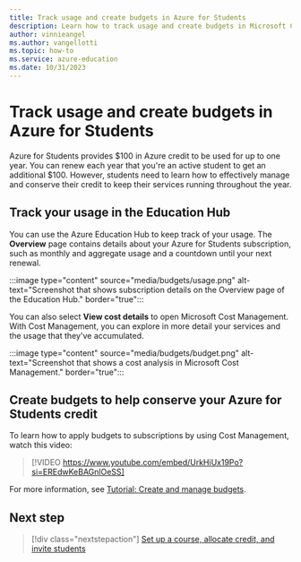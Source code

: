 ```yaml
---
title: Track usage and create budgets in Azure for Students
description: Learn how to track usage and create budgets in Microsoft Cost Management.
author: vinnieangel
ms.author: vangellotti
ms.topic: how-to
ms.service: azure-education
ms.date: 10/31/2023
---
```


# Track usage and create budgets in Azure for Students

Azure for Students provides $100 in Azure credit to be used for up to one year. You can renew each year that you're an active student to get an additional $100. However, students need to learn how to effectively manage and conserve their credit to keep their services running throughout the year.

## Track your usage in the Education Hub

You can use the Azure Education Hub to keep track of your usage. The **Overview** page contains details about your Azure for Students subscription, such as monthly and aggregate usage and a countdown until your next renewal.

:::image type="content" source="media/budgets/usage.png" alt-text="Screenshot that shows subscription details on the Overview page of the Education Hub." border="true":::

You can also select **View cost details** to open Microsoft Cost Management. With Cost Management, you can explore in more detail your services and the usage that they've accumulated.  

:::image type="content" source="media/budgets/budget.png" alt-text="Screenshot that shows a cost analysis in Microsoft Cost Management." border="true":::

## Create budgets to help conserve your Azure for Students credit

To learn how to apply budgets to subscriptions by using Cost Management, watch this video:

> [!VIDEO https://www.youtube.com/embed/UrkHiUx19Po?si=EREdwKeBAGnlOeSS]

For more information, see [Tutorial: Create and manage budgets](../cost-management-billing/costs/tutorial-acm-create-budgets.md).

## Next step

> [!div class="nextstepaction"]
> [Set up a course, allocate credit, and invite students](create-assignment-allocate-credit.md)
